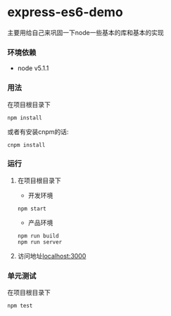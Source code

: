 # express-es6-demo
主要用给自己来巩固一下node一些基本的库和基本的实现

### 环境依赖
- node v5.1.1

### 用法
  在项目根目录下
  ```
  npm install
  ```
  或者有安装cnpm的话:
  ```
  cnpm install
  ```
### 运行

1. 在项目根目录下
    - 开发环境
    ```
    npm start
    ```
    - 产品环境
    ```
    npm run build
    npm run server
    ```

2. 访问地址[localhost:3000](http://localhost:3000)

### 单元测试
  在项目根目录下
  ```
  npm test
  ```
